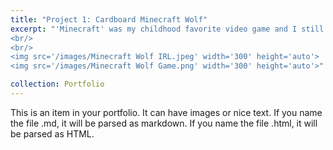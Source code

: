 ```yaml
---
title: "Project 1: Cardboard Minecraft Wolf"
excerpt: "'Minecraft' was my childhood favorite video game and I still play it today, and one of my favorite mechanics is the ability to tame a pet wolf. This was the first project I ever made, fully made of cardboard and hand-painted. It's not complex with any electronics, but it's very monumental since it began my love for engineering and building.
<br/>
<br/>
<img src='/images/Minecraft Wolf IRL.jpeg' width='300' height='auto'>
<img src='/images/Minecraft Wolf Game.png' width='300' height='auto'>"

collection: Portfolio
---
```


This is an item in your portfolio. It can have images or nice text. If you name the file .md, it will be parsed as markdown. If you name the file .html, it will be parsed as HTML. 

